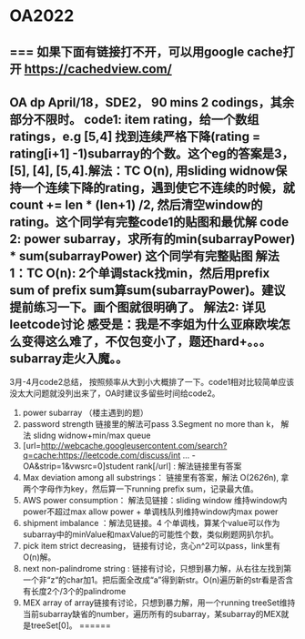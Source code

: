 # OA2022



## === 如果下面有链接打不开，可以用google cache打开 https://cachedview.com/

## OA dp April/18，SDE2， 90 mins 2 codings，其余部分不限时。 code1: item rating，给一个数组ratings，e.g \[5,4] 找到连续严格下降(rating = rating\[i+1] -1)subarray的个数。这个eg的答案是3，\[5], \[4], \[5,4].解法：TC O(n), 用sliding widnow保持一个连续下降的rating，遇到使它不连续的时候，就count += len \* (len+1) /2, 然后清空window的rating。这个同学有完整code1的贴图和最优解 code 2: power subarray，求所有的min(subarrayPower) \* sum(subarrayPower) 这个同学有完整贴图 解法1：TC O(n):  2个单调stack找min，然后用prefix sum of prefix sum算sum(subarrayPower)。建议提前练习一下。画个图就很明确了。 解法2:  详见leetcode讨论 感受是：我是不李姐为什么亚麻欧埃怎么变得这么难了，不仅包变小了，题还hard+。。。subarray走火入魔。。

3月-4月code2总结， 按照频率从大到小大概排了一下。code1相对比较简单应该没太大问题就没列出来了，OA时建议多留些时间给code2。

1. power subarray （楼主遇到的题）
2. password strength 链接里的解法可pass 3.Segment no more than k， 解法 slidng widnow+min/max queue
3. \[url=http://webcache.googleusercontent.com/search?q=cache:https://leetcode.com/discuss/int ... -OA\&strip=1\&vwsrc=0]student rank\[/url] : 解法链接里有答案
4. Max deviation among all substrings： 链接里有答案，解法 O(2&#x36;_&#x32;&#x36;_&#x6E;), 拿两个字母作为key，然后算一下running prefix sum，记录最大值。
5. AWS power consumption： 解法见链接：sliding window 维持window内power不超过max allow power + 单调栈队列维持window内max power
6. shipment imbalance ：解法见链接。4 个单调栈，算某个value可以作为subarray中的minValue和maxValue的可能性个数，类似刷题网扒尔扒。
7. pick item strict decreasing， 链接有讨论，贪心n^2可以pass，link里有O(n)解。
8. next non-palindrome string : 链接有讨论，只想到暴力解，从右往左找到第一个非“z“的char加1。把后面全改成“a”得到新str。O(n)遍历新的str看是否含有长度2个/3个的palindrome
9. MEX array of array链接有讨论，只想到暴力解，用一个running treeSet维持当前subarray缺省的number，遍历所有的subarray，某subarray的MEX就是treeSet\[0]。 ======
